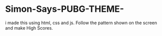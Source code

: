 # Simon-Says-PUBG-THEME-
i made this using html, css and js.
Follow the pattern shown on the screen and make High Scores.
